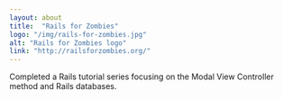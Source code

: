 ```yaml
---
layout: about
title:  "Rails for Zombies"
logo: "/img/rails-for-zombies.jpg"
alt: "Rails for Zombies logo"
link: "http://railsforzombies.org/"
---
```


Completed a Rails tutorial series focusing on the Modal View Controller method and Rails databases.
